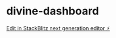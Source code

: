 # divine-dashboard

[Edit in StackBlitz next generation editor ⚡️](https://stackblitz.com/~/github.com/muzamilmemon0/divine-dashboard)